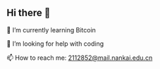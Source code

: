 ## Hi there 👋

🌱 I’m currently learning Bitcoin

🤔 I’m looking for help with coding

📫 How to reach me: 2112852@mail.nankai.edu.cn

